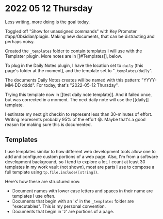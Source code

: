 # 2022 05 12 Thursday

Less writing, more doing is the goal today.

Toggled off "Show for unassigned commands" with Key Promoter #app/Obsidian/plugin. Making new documents, that can be distracting and perhaps noisy.

Created the `_templates` folder to contain templates I will use with the Templater plugin. More notes are in [[#Templates]], below.

To plug in the Daily Notes plugin, I have the location set to `daily` (this page's folder at the moment), and the template set to "`_templates/daily`". 

The documents Daily Notes creates will be named with this pattern: "YYYY-MM-DD dddd". For today, that's "2022-05-12 Thursday".

Trying this template now in [[test daily note template]]. And it failed once, but was corrected in a moment. The next daily note will use the [[daily]] template.

I estimate my next git checkin to represent less than 30-minutes of effort. Writing represents probably 95% of the effort 😁. Maybe that's a good reason for making sure this is documented.

## Templates

I use templates similar to how different web development tools allow one to add and configure custom portions of a web page. Also, I'm from a software development background, so I tend to explore a lot. I count at least 30 templates in my work vault (not shown), most are parts I use to compose a full template using `tp.file.include([string])`.

Here's how these are structured now:

- Document names with lower case letters and spaces in their name are templates I use often.
- Documents that begin with an 'x' in the `_templates` folder are "executables". This is my personal convention. 
- Documents that begin in 'z' are portions of a page.